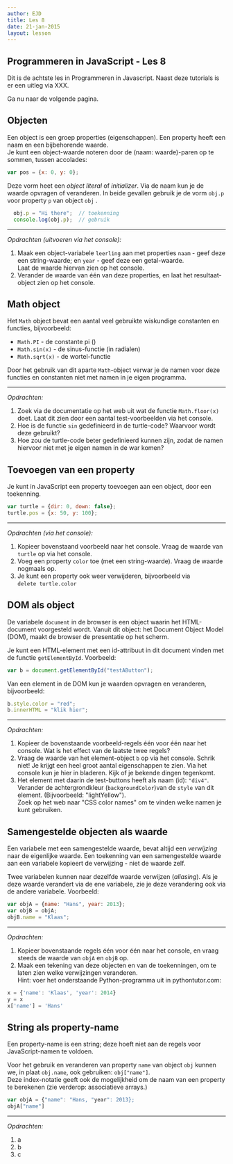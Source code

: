 ```yaml
---
author: EJD
title: Les 8
date: 21-jan-2015
layout: lesson
---
```



## Programmeren in JavaScript - Les 8

Dit is de achtste les in Programmeren in Javascript. Naast deze tutorials is er een uitleg via XXX.

Ga nu naar de volgende pagina.


## Objecten

Een object is een groep properties (eigenschappen). Een property heeft een naam en een bijbehorende waarde. <br> Je kunt een object-waarde noteren door de (naam: waarde)-paren op te sommen, tussen accolades:

```js
var pos = {x: 0, y: 0};
```

Deze vorm heet een *object literal* of *initializer*. Via de naam kun je de waarde opvragen of veranderen. In beide gevallen gebruik je de vorm  `obj.p` voor property `p` van object `obj` .

```js
  obj.p = "Hi there";  // toekenning
  console.log(obj.p);  // gebruik
```

---

*Opdrachten (uitvoeren via het console):*

1. Maak een object-variabele `leerling` aan met properties `naam` - geef deze een string-waarde; en `year` - geef deze een getal-waarde. <br> Laat de waarde hiervan zien op het console.
2. Verander de waarde van één van deze properties, en laat het resultaat-object zien op het console.


## Math object

Het `Math` object bevat een aantal veel gebruikte wiskundige constanten en functies, bijvoorbeeld:

* `Math.PI` - de constante pi ()
* `Math.sin(x)` - de sinus-functie (in radialen)
* `Math.sqrt(x)` - de wortel-functie

Door het gebruik van dit aparte `Math`-object verwar je de namen voor deze functies en constanten niet met namen in je eigen programma.

---

*Opdrachten:*

1. Zoek via de documentatie op het web uit wat de functie `Math.floor(x)` doet. Laat dit zien door een aantal test-voorbeelden via het console.
2. Hoe is de functie `sin` gedefinieerd in de turtle-code? Waarvoor wordt deze gebruikt?
3. Hoe zou de turtle-code beter gedefinieerd kunnen zijn, zodat de namen hiervoor niet met je eigen namen in de war komen?


## Toevoegen van een property

Je kunt in JavaScript een property toevoegen aan een object, door een toekenning.

```js
var turtle = {dir: 0, down: false};
turtle.pos = {x: 50, y: 100};
```

---

*Opdrachten (via het console):*

1. Kopieer bovenstaand voorbeeld naar het console. Vraag de waarde van `turtle` op via het console.
2. Voeg een property `color` toe (met een string-waarde). Vraag de waarde nogmaals op.
3. Je kunt een property ook weer verwijderen, bijvoorbeeld via <br> `delete turtle.color`


## DOM als object

De variabele `document` in de browser is een object waarin het HTML-document voorgesteld wordt. Vanuit dit object: het Document Object Model (DOM), maakt de browser de presentatie op het scherm.

Je kunt een HTML-element met een id-attribuut in dit document vinden met de functie `getElementById`. Voorbeeld:

```js
var b = document.getElementById("testAButton");
```

Van een element in de DOM kun je waarden opvragen en veranderen, bijvoorbeeld:

```js
b.style.color = "red";
b.innerHTML = "klik hier";
```

---

*Opdrachten:*

1. Kopieer de bovenstaande voorbeeld-regels één voor één naar het console. Wat is het effect van de laatste twee regels?
2. Vraag de waarde van het element-object `b` op via het console. Schrik niet! Je krijgt een heel groot aantal eigenschappen te zien. Via het console kun je hier in bladeren. Kijk of je bekende dingen tegenkomt.
3. Het element met daarin de test-buttons heeft als naam (id): `"div4"`. Verander de achtergrondkleur (`backgroundColor`)van de `style` van dit element. (Bijvoorbeeld: "lightYellow"). <br> Zoek op het web naar "CSS color names" om te vinden welke namen je kunt gebruiken.


## Samengestelde objecten als waarde

Een variabele met een samengestelde waarde, bevat altijd een *verwijzing* naar de eigenlijke waarde. Een toekenning van een samengestelde waarde aan een variabele kopieert de verwijzing - niet de waarde zelf.

Twee variabelen kunnen naar dezelfde waarde verwijzen (*aliasing*). Als je deze waarde verandert via de ene variabele, zie je deze verandering ook via de andere variabele. Voorbeeld:

```js
var objA = {name: "Hans", year: 2013};
var objB = objA;
objB.name = "Klaas";
```

---

*Opdrachten:*

1. Kopieer bovenstaande regels één voor één naar het console, en vraag steeds de waarde van `objA` en `objB` op.
2. Maak een tekening van deze objecten en van de toekenningen, om te laten zien welke verwijzingen veranderen. <br> Hint: voer het onderstaande Python-programma uit in pythontutor.com:

```js
x = {'name': 'Klaas', 'year': 2014}
y = x
x['name'] = 'Hans'
```


## String als property-name

Een property-name is een string; deze hoeft niet aan de regels voor JavaScript-namen te voldoen.

Voor het gebruik en veranderen van property `name` van object `obj` kunnen we, in plaat `obj.name`, ook gebruiken: `obj["name"]`. <br> Deze index-notatie geeft ook de mogelijkheid om de naam van een property te berekenen (zie verderop: associatieve arrays.)

```js
var objA = {"name": "Hans, "year": 2013};
objA["name"]
```

---

*Opdrachten:*

1. a
2. b
3. c
